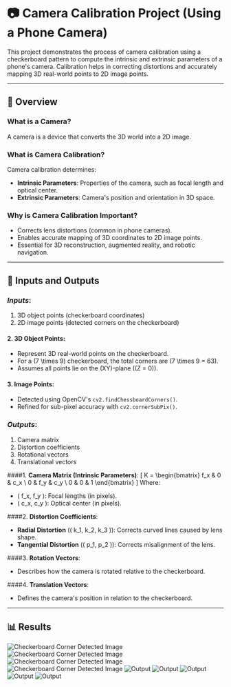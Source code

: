 # 📷 Camera Calibration Project (Using a Phone Camera)

This project demonstrates the process of camera calibration using a checkerboard pattern to compute the intrinsic and extrinsic parameters of a phone's camera. Calibration helps in correcting distortions and accurately mapping 3D real-world points to 2D image points.

---

## 📜 Overview

### What is a Camera?
A camera is a device that converts the 3D world into a 2D image.

### What is Camera Calibration?
Camera calibration determines:
- **Intrinsic Parameters**: Properties of the camera, such as focal length and optical center.
- **Extrinsic Parameters**: Camera's position and orientation in 3D space.

### Why is Camera Calibration Important?
- Corrects lens distortions (common in phone cameras).
- Enables accurate mapping of 3D coordinates to 2D image points.
- Essential for 3D reconstruction, augmented reality, and robotic navigation.

---

## 🎯 Inputs and Outputs

### *Inputs*:
1. 3D object points (checkerboard coordinates)
2. 2D image points (detected corners on the checkerboard)

#### **2. 3D Object Points**:
- Represent 3D real-world points on the checkerboard.
- For a \(7 \times 9\) checkerboard, the total corners are \(7 \times 9 = 63\).
- Assumes all points lie on the \(XY\)-plane (\(Z = 0\)).

#### **3. Image Points**:
- Detected using OpenCV's `cv2.findChessboardCorners()`.
- Refined for sub-pixel accuracy with `cv2.cornerSubPix()`.

### *Outputs*:
1. Camera matrix
2. Distortion coefficients
3. Rotational vectors
4. Translational vectors

####1. **Camera Matrix (Intrinsic Parameters)**:
   \[
   K = \begin{bmatrix} f_x & 0 & c_x \\ 0 & f_y & c_y \\ 0 & 0 & 1 \end{bmatrix}
   \]
   Where:
   - \( f_x, f_y \): Focal lengths (in pixels).
   - \( c_x, c_y \): Optical center (in pixels).

####2. **Distortion Coefficients**:
   - **Radial Distortion** (\( k_1, k_2, k_3 \)): Corrects curved lines caused by lens shape.
   - **Tangential Distortion** (\( p_1, p_2 \)): Corrects misalignment of the lens.

####3. **Rotation Vectors**:
   - Describes how the camera is rotated relative to the checkerboard.

####4. **Translation Vectors**:
   - Defines the camera's position in relation to the checkerboard.

---

## 📊 Results
![Checkerboard Corner Detected Image](images/checkerboard_1.jpg)
![Checkerboard Corner Detected Image](images/checkerboard_2.jpg)
![Checkerboard Corner Detected Image](images/checkerboard_3.jpg)
![Checkerboard Corner Detected Image](images/checkerboard_4.jpg)
![Output](images/output_1.jpg)
![Output](images/output_2.jpg)
![Output](images/output_3.jpg)
![Output](images/output_4.jpg)
![Output](images/output_5.jpg)
